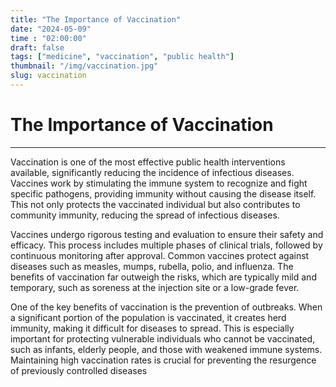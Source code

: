 ```yaml
---
title: "The Importance of Vaccination"
date: "2024-05-09"
time : "02:00:00"
draft: false
tags: ["medicine", "vaccination", "public health"]
thumbnail: "/img/vaccination.jpg"
slug: vaccination
---
```


# The Importance of Vaccination

---

Vaccination is one of the most effective public health interventions available, significantly reducing the incidence of infectious diseases. Vaccines work by stimulating the immune system to recognize and fight specific pathogens, providing immunity without causing the disease itself. This not only protects the vaccinated individual but also contributes to community immunity, reducing the spread of infectious diseases.

Vaccines undergo rigorous testing and evaluation to ensure their safety and efficacy. This process includes multiple phases of clinical trials, followed by continuous monitoring after approval. Common vaccines protect against diseases such as measles, mumps, rubella, polio, and influenza. The benefits of vaccination far outweigh the risks, which are typically mild and temporary, such as soreness at the injection site or a low-grade fever.

One of the key benefits of vaccination is the prevention of outbreaks. When a significant portion of the population is vaccinated, it creates herd immunity, making it difficult for diseases to spread. This is especially important for protecting vulnerable individuals who cannot be vaccinated, such as infants, elderly people, and those with weakened immune systems. Maintaining high vaccination rates is crucial for preventing the resurgence of previously controlled diseases
